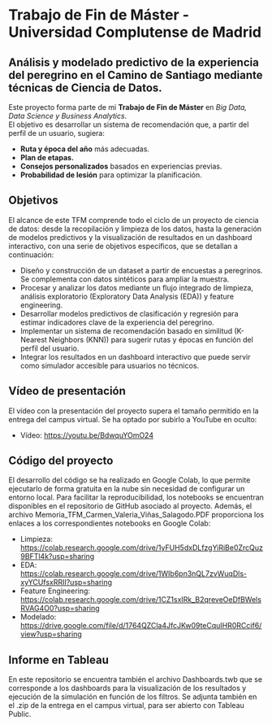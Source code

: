 # Trabajo de Fin de Máster - Universidad Complutense de Madrid


##  Análisis y modelado predictivo de la experiencia del peregrino en el Camino de Santiago mediante técnicas de Ciencia de Datos.
Este proyecto forma parte de mi **Trabajo de Fin de Máster** en *Big Data, Data Science y Business Analytics*.  
El objetivo es desarrollar un sistema de recomendación que, a partir del perfil de un usuario, sugiera:
- **Ruta y época del año** más adecuadas.
- **Plan de etapas.**
- **Consejos personalizados** basados en experiencias previas.
- **Probabilidad de lesión** para optimizar la planificación.

## Objetivos
El alcance de este TFM comprende todo el ciclo de un proyecto de ciencia de datos: desde la recopilación y limpieza de los datos, hasta la generación de modelos predictivos y la visualización de resultados en un dashboard interactivo, con una serie de objetivos específicos, que se detallan a continuación:

-  Diseño y construcción de un dataset a partir de encuestas a peregrinos. Se complementa con datos sintéticos para ampliar la muestra.
-  Procesar y analizar los datos mediante un flujo integrado de limpieza, análisis exploratorio (Exploratory Data Analysis (EDA)) y feature engineering.
-  Desarrollar modelos predictivos de clasificación y regresión para estimar indicadores clave de la experiencia del peregrino.
-  Implementar un sistema de recomendación basado en similitud (K-Nearest Neighbors (KNN)) para sugerir rutas y épocas en función del perfil del usuario.
-  Integrar los resultados en un dashboard interactivo que puede servir como simulador accesible para usuarios no técnicos.

## Vídeo de presentación
El vídeo con la presentación del proyecto supera el tamaño permitido en la entrega del campus virtual. Se ha optado por subirlo a YouTube en oculto:
- Vídeo: https://youtu.be/BdwquYOmO24
  
## Código del proyecto
El desarrollo del código se ha realizado en Google Colab, lo que permite ejecutarlo de forma gratuita en la nube sin necesidad de configurar un entorno local. Para facilitar la reproducibilidad, los notebooks se encuentran disponibles en el repositorio de GitHub asociado al proyecto. Además, el archivo Memoria_TFM_Carmen_Valeria_Viñas_Salagodo.PDF proporciona los enlaces a los correspondientes notebooks en Google Colab:
- Limpieza:  https://colab.research.google.com/drive/1yFUH5dxDLfzgYiRiBe0ZrcQuz9BFTl4k?usp=sharing
- EDA: https://colab.research.google.com/drive/1WIb6pn3nQL7zvWuqDls-xyYCUfsxRRII?usp=sharing
- Feature Engineering: https://colab.research.google.com/drive/1CZ1sxIRk_B2qreveOeDfBWelsRVAG4O0?usp=sharing
- Modelado: https://drive.google.com/file/d/1764QZCla4JfcJKw09teCquIHR0RCcif6/view?usp=sharing

## Informe en Tableau
En este repositorio se encuentra también el archivo Dashboards.twb que se corresponde a los dashboards para la visualización de los resultados y ejecución de la simulación en función de los filtros. Se adjunta también en el .zip de la entrega en el campus virtual, para ser abierto con Tableau Public.

